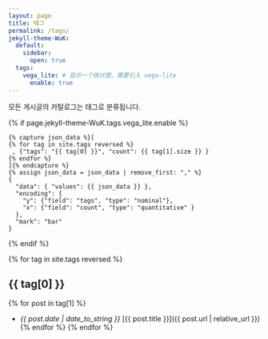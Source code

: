 ```yaml
---
layout: page
title: 태그
permalink: /tags/
jekyll-theme-WuK:
  default:
    sidebar:
      open: true
  tags:
    vega_lite: # 显示一个统计图，需要引入 vega-lite
      enable: true
---
```


모든 게시글의 카탈로그는 태그로 분류됩니다.

{% if page.jekyll-theme-WuK.tags.vega_lite.enable %}

```vega-lite
{% capture json_data %}[
{% for tag in site.tags reversed %}
 , {"tags": "{{ tag[0] }}", "count": {{ tag[1].size }} }
{% endfor %}
]{% endcapture %}
{% assign json_data = json_data | remove_first: "," %}
{
  "data": { "values": {{ json_data }} },
  "encoding": {
    "y": {"field": "tags", "type": "nominal"},
    "x": {"field": "count", "type": "quantitative" }
  },
  "mark": "bar"
}
```

{% endif %}

{% for tag in site.tags reversed %}
## {{ tag[0] }}

{% for post in tag[1] %}
- *{{ post.date | date_to_string }}* [{{ post.title }}]({{ post.url | relative_url }}){% endfor %}
{% endfor %}

